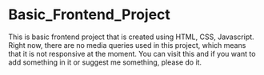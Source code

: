 # Basic_Frontend_Project
This is basic frontend project that is created using HTML, CSS, Javascript. Right now, there are no media queries used in this project, which means that it is not responsive at the moment. You can visit this and if you want to add something in it or suggest me something, please do it.

